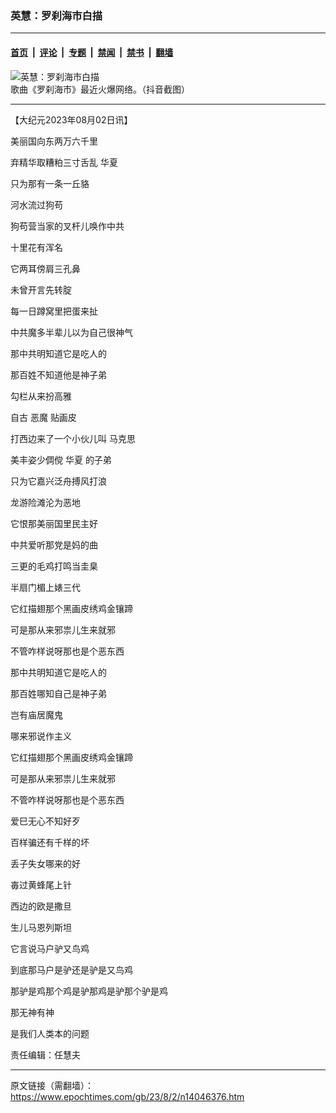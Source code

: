 ### 英慧：罗刹海市白描

---

#### [首页](../../../..?n14046376) &nbsp;|&nbsp; [评论](../../../../../epoch-comment?n14046376) &nbsp;|&nbsp; [专题](../../../../../epoch-special?n14046376) &nbsp;|&nbsp; [禁闻](../../../../../epoch-news?n14046376) &nbsp;|&nbsp; [禁书](../../../../../books?n14046376) &nbsp;|&nbsp; [翻墙](https://github.com/gfw-breaker/nogfw/blob/master/README.md?n14046376)


<div><img alt="英慧：罗刹海市白描" class="attachment-djy_600_400 size-djy_600_400 wp-post-image" src="https://i.epochtimes.com/assets/uploads/2023/07/id14041902-dao-lang-600x400.jpg"/>
<div class="caption">
 歌曲《罗刹海市》最近火爆网络。（抖音截图）
</div></div><hr/><div class="post_content" id="artbody" itemprop="articleBody">
 <!-- article content begin -->
 <p>
  【大纪元2023年08月02日讯】
 </p>
 <p>
  美丽国向东两万六千里
 </p>
 <p>
  弃精华取糟粕三寸舌乱
  <ok href="https://www.epochtimes.com/gb/tag/%E5%8D%8E%E5%A4%8F.html">
   华夏
  </ok>
 </p>
 <p>
  只为那有一条一丘貉
 </p>
 <p>
  河水流过狗苟
 </p>
 <p>
  狗苟营当家的叉杆儿唤作中共
 </p>
 <p>
  十里花有浑名
 </p>
 <p>
  它两耳傍肩三孔鼻
 </p>
 <p>
  未曾开言先转腚
 </p>
 <p>
  每一日蹲窝里把蛋来扯
 </p>
 <p>
  中共魔多半辈儿以为自己很神气
 </p>
 <p>
  那中共明知道它是吃人的
 </p>
 <p>
  那百姓不知道他是神子弟
 </p>
 <p>
  勾栏从来扮高雅
 </p>
 <p>
  自古
  <ok href="https://www.epochtimes.com/gb/tag/%E6%81%B6%E9%AD%94.html">
   恶魔
  </ok>
  贴画皮
 </p>
 <p>
 </p>
 <p>
  打西边来了一个小伙儿叫
  <ok href="https://www.epochtimes.com/gb/tag/%E9%A9%AC%E5%85%8B%E6%80%9D.html">
   马克思
  </ok>
 </p>
 <p>
  美丰姿少倜傥
  <ok href="https://www.epochtimes.com/gb/tag/%E5%8D%8E%E5%A4%8F.html">
   华夏
  </ok>
  的子弟
 </p>
 <p>
  只为它嘉兴泛舟搏风打浪
 </p>
 <p>
  龙游险滩沦为恶地
 </p>
 <p>
  它恨那美丽国里民主好
 </p>
 <p>
  中共爱听那党是妈的曲
 </p>
 <p>
  三更的毛鸡打鸣当圭臬
 </p>
 <p>
  半扇门楣上婊三代
 </p>
 <p>
  它红描翅那个黑画皮绣鸡金镶蹄
 </p>
 <p>
  可是那从来邪祟儿生来就邪
 </p>
 <p>
  不管咋样说呀那也是个恶东西
 </p>
 <p>
  那中共明知道它是吃人的
 </p>
 <p>
  那百姓哪知自己是神子弟
 </p>
 <p>
  岂有庙居魔鬼
 </p>
 <p>
  哪来邪说作主义
 </p>
 <p>
 </p>
 <p>
  它红描翅那个黑画皮绣鸡金镶蹄
 </p>
 <p>
  可是那从来邪祟儿生来就邪
 </p>
 <p>
  不管咋样说呀那也是个恶东西
 </p>
 <p>
 </p>
 <p>
  爱巳无心不知好歹
 </p>
 <p>
  百样骗还有千样的坏
 </p>
 <p>
  丢子失女哪来的好
 </p>
 <p>
  毐过黄蜂尾上针
 </p>
 <p>
  西边的欧是撒旦
 </p>
 <p>
  生儿马恩列斯坦
 </p>
 <p>
  它言说马户驴又鸟鸡
 </p>
 <p>
  到底那马户是驴还是驴是又鸟鸡
 </p>
 <p>
  那驴是鸡那个鸡是驴那鸡是驴那个驴是鸡
 </p>
 <p>
  那无神有神
 </p>
 <p>
  是我们人类本的问题
 </p>
 <p>
  责任编辑：任慧夫
 </p>
 <!-- article content end -->
 <div id="below_article_ad">
 </div>
</div>


---

原文链接（需翻墙）：https://www.epochtimes.com/gb/23/8/2/n14046376.htm